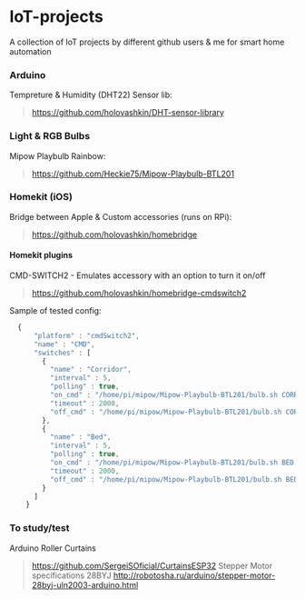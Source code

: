 # IoT-projects
A collection of IoT projects by different github users & me for smart home automation

### Arduino
Tempreture & Humidity (DHT22) Sensor lib:
> https://github.com/holovashkin/DHT-sensor-library

### Light & RGB Bulbs
Mipow Playbulb Rainbow: 
> https://github.com/Heckie75/Mipow-Playbulb-BTL201

### Homekit (iOS) 
Bridge between Apple & Custom accessories (runs on RPi):
> https://github.com/holovashkin/homebridge


#### Homekit plugins
CMD-SWITCH2 - Emulates accessory with an option to turn it on/off
> https://github.com/holovashkin/homebridge-cmdswitch2

Sample of tested config:
```javascript
  {
      "platform" : "cmdSwitch2",
      "name" : "CMD",
      "switches" : [
        {
          "name" : "Corridor",
          "interval" : 5,
          "polling" : true,
          "on_cmd" : "/home/pi/mipow/Mipow-Playbulb-BTL201/bulb.sh CORRIDOR on",
          "timeout" : 2000,
          "off_cmd" : "/home/pi/mipow/Mipow-Playbulb-BTL201/bulb.sh CORRIDOR off"
        },
        {
          "name" : "Bed",
          "interval" : 5,
          "polling" : true,
          "on_cmd" : "/home/pi/mipow/Mipow-Playbulb-BTL201/bulb.sh BED on",
          "timeout" : 2000,
          "off_cmd" : "/home/pi/mipow/Mipow-Playbulb-BTL201/bulb.sh BED off"
        }
      ]
    }
```

### To study/test

Arduino Roller Curtains
> https://github.com/SergeiSOficial/CurtainsESP32
Stepper Motor specifications 28BYJ
> http://robotosha.ru/arduino/stepper-motor-28byj-uln2003-arduino.html
